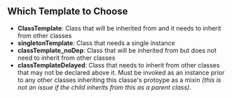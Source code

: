 ## Which Template to Choose ##

- **ClassTemplate**: Class that will be inherited from and it needs to inherit from other classes
- **singletonTemplate**: Class that needs a single instance
- **classTemplate_noDep**: Class that will be inherited from but does not need to inherit from other classes
- **classTemplateDelayed**: Class that needs to inherit from other classes that may not be declared above it. Must be invoked as an instance prior to any other classes inheriting this classe's protoype as a mixin *(this is not an issue if the child inherits from this as a parent class).*
